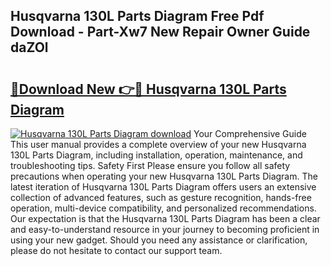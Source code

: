 ## Husqvarna 130L Parts Diagram Free Pdf Download - Part-Xw7 New Repair Owner Guide daZOl

# <h2><a href="http://dflreeq.blite.top/?on=Husqvarna+130L+Parts+Diagram">🔗Download New 👉🔴 Husqvarna 130L Parts Diagram</a></h2>

[![Husqvarna 130L Parts Diagram download](https://i.imgur.com/lujVjoI.png)](http://dflreeq.blite.top/?on=Husqvarna+130L+Parts+Diagram)
Your Comprehensive Guide This user manual provides a complete overview of your new Husqvarna 130L Parts Diagram, including installation, operation, maintenance, and troubleshooting tips. Safety First Please ensure you follow all safety precautions when operating your new Husqvarna 130L Parts Diagram. The latest iteration of Husqvarna 130L Parts Diagram offers users an extensive collection of advanced features, such as gesture recognition, hands-free operation, multi-device compatibility, and personalized recommendations. Our expectation is that the Husqvarna 130L Parts Diagram has been a clear and easy-to-understand resource in your journey to becoming proficient in using your new gadget. Should you need any assistance or clarification, please do not hesitate to contact our support team.
